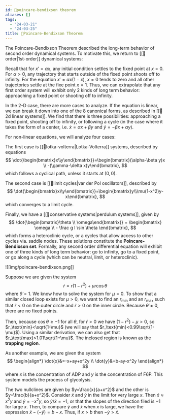 ```yaml
---
id: 📗poincare-bendixson theorem
aliases: []
tags:
  - "24-03-21"
  - "24-03-25"
title: 📗Poincare-Bendixson Theorem
---
```


The Poincare-Bendixson Theorem described the long-term behavior of second order dynamical systems. To motivate this, we return to [[📘order|1st-order]] dynamical systems:

Recall that for $x'=\alpha x$, any initial condition settles to the fixed point at $x=0$. For $\alpha>0$, any trajectory that starts outside of the fixed point shoots off to infinity. For the equation $x'=\alpha x(1-x)$, $x=0$ tends to zero and all other trajectories settle at the fixe point $x=1$. Thus, we can extrapolate that any first order system will exhibit only 2 kinds of long term behavior: approaching a fixed point or shooting off to infinity.

In the 2-D case, there are more cases to analyze. If the equation is linear, we can break it down into one of the 8 canonical forms, as described in [[📙2d linear systems]]. We find that there is three possibilities: approaching a fixed point, shooting off to infinity, or following a cycle (in the case where it takes the form of a center, i.e. $\dot{x}=\alpha x+\beta y$ and $\dot{y}=-\beta x +\alpha y$).

For non-linear equations, we will analyze four cases: 

The first case is [[📙lotka-volterra|Lotka-Volterra]] systems, described by equations
$$
\dot{\begin{bmatrix}x\\y\end{bmatrix}}=\begin{bmatrix}(\alpha-\beta y)x \\ -(\gamma-\delta x)y\end{bmatrix},
$$
which follows a cyclical path, unless it starts at $(0,0)$.

The second case is [[📙limit cycles|var der Pol oscillators]], described by 
$$
\dot{\begin{bmatrix}x\\y\end{bmatrix}}=\begin{bmatrix}y\\\mu(1-x^2)y-x\end{bmatrix},
$$
which converges to a limit cycle.

Finally, we have a [[📙conservative systems|perdulum systems]], given by 
$$
\dot{\begin{bmatrix}\theta \\ \omega\end{bmatrix}} = \begin{bmatrix} \omega \\ - \frac g l \sin \theta \end{bmatrix},
$$
which forms a heteroclinic cycle, or a cycles that allow access to other cycles via. saddle nodes. These solutions constitute the **Poincare-Bendixson set**. Formally, any second order differential equation will exhibit one of three kinds of long term behavior: go to infinity, go to a fixed point, or go along a cycle (which can be neutral, limit, or heteroclinic). 

![[img/poincare-bendixson.png]]

Suppose we are given the system 
$$
\dot{r}=r(1-r^2)+\mu r \cos \theta
$$
where $\dot{\theta} = 1$. We know how to solve the system for $\mu=0$. To show that a similar closed loop exists for $\mu>0$, we want to find an $r_\text{min}$ and an $r_\text{max}$ such that $\dot{r}<0$ on the outer circle and $\dot{r}>0$ on the inner circle. Because $\dot{\theta}\neq 0$, there are no fixed points. 

Then, because $\cos\theta \geq -1$ for all $\theta$, for $\dot{r}>0$ we have $(1-r^2)-\mu > 0$, so $r_\text{min}<\sqrt{1-\mu}$ (we will say that $r_\text{min}<0.99\sqrt{1-\mu}$). Using a similar derivation, we can also get that $r_\text{max}>1.01\sqrt{1+\mu}$. The inclosed region is known as the **trapping region**.  

As another example, we are given the system 
$$
\begin{align*}
\dot{x}&=-x+ay+x^2y \\
\dot{y}&=b-ay-x^2y 
\end{align*}
$$
where $x$ is the concentration of ADP and $y$ is the concentration of F6P. This system models the process of glycolysis. 

The two nullclines are given by $y=\frac{x}{a+x^2}$ and the other is $y=\frac{b}{a+x^2}$. Consider $\dot{x}$ and $\dot{y}$ in the limit for very large $x$. Then $\dot{x}\approx x^2y$ and $\dot{y}=-x^2y$, so $\dot{y}/\dot{x}=-1$, or that the slopes of the direction filed is $-1$ for large $x$. Then, to compare $\dot{y}$ and $\dot{x}$ when $x$ is large, we have the expression $\dot{x}-(-\dot{y})=b-x$. Thus, if $x>b$ then $-\dot{y}>\dot{x}$.
